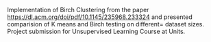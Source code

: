 Implementation of Birch Clustering from the paper https://dl.acm.org/doi/pdf/10.1145/235968.233324 and presented comparision of K means and Birch testing on different= dataset sizes. Project submission for Unsupervised Learning Course at Units.
